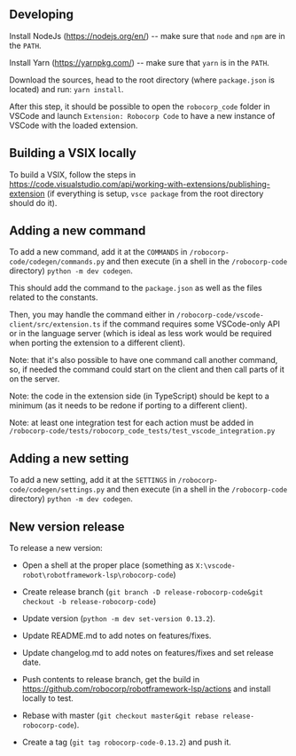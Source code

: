 
Developing
-----------

Install NodeJs (https://nodejs.org/en/) -- make sure that `node` and `npm` are in the `PATH`.

Install Yarn (https://yarnpkg.com/) -- make sure that `yarn` is in the `PATH`.

Download the sources, head to the root directory (where `package.json` is located)
and run: `yarn install`.

After this step, it should be possible to open the `robocorp_code` folder in VSCode and launch
`Extension: Robocorp Code` to have a new instance of VSCode with the loaded extension.


Building a VSIX locally
------------------------

To build a VSIX, follow the steps in https://code.visualstudio.com/api/working-with-extensions/publishing-extension
(if everything is setup, `vsce package` from the root directory should do it).


Adding a new command
---------------------

To add a new command, add it at the `COMMANDS` in `/robocorp-code/codegen/commands.py` and then execute
(in a shell in the `/robocorp-code` directory) `python -m dev codegen`.

This should add the command to the `package.json` as well as the files related to the constants.

Then, you may handle the command either in `/robocorp-code/vscode-client/src/extension.ts` if the
command requires some VSCode-only API or in the language server (which is ideal as less work would
be required when porting the extension to a different client).

Note: that it's also possible to have one command call another command, so, if needed the command could start
on the client and then call parts of it on the server.

Note: the code in the extension side (in TypeScript) should be kept to a minimum (as it needs to be
redone if porting to a different client).

Note: at least one integration test for each action must be added in 
`/robocorp-code/tests/robocorp_code_tests/test_vscode_integration.py`


Adding a new setting
---------------------

To add a new setting, add it at the `SETTINGS` in `/robocorp-code/codegen/settings.py` and then execute
(in a shell in the `/robocorp-code` directory) `python -m dev codegen`.

New version release
--------------------

To release a new version:

- Open a shell at the proper place (something as `X:\vscode-robot\robotframework-lsp\robocorp-code`)

- Create release branch (`git branch -D release-robocorp-code&git checkout -b release-robocorp-code`)

- Update version (`python -m dev set-version 0.13.2`).

- Update README.md to add notes on features/fixes.

- Update changelog.md to add notes on features/fixes and set release date.

- Push contents to release branch, get the build in https://github.com/robocorp/robotframework-lsp/actions and install locally to test.

- Rebase with master (`git checkout master&git rebase release-robocorp-code`).

- Create a tag (`git tag robocorp-code-0.13.2`) and push it.
